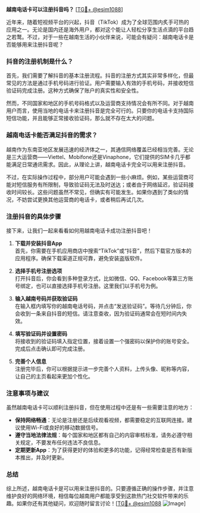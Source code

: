 **越南电话卡可以注册抖音吗？** [[TG💪+ @esim1088](https://t.me/s/esim1088)]

近年来，随着短视频平台的兴起，抖音（TikTok）成为了全球范围内炙手可热的应用之一。无论是国内还是海外用户，都对这个能让人轻松分享生活点滴的平台趋之若鹜。不过，对于一些在越南生活的小伙伴来说，可能会有疑问：越南电话卡是否能够用来注册抖音呢？

### 抖音的注册机制是什么？

首先，我们需要了解抖音的基本注册流程。抖音的注册方式其实非常多样化，但最常见的方法是通过手机号码进行验证。用户需要输入有效的手机号码，并接收短信验证码完成注册。这种方式确保了账户的真实性和安全性。

然而，不同国家和地区的手机号码格式以及运营商支持情况会有所不同。对于越南用户而言，使用当地的电话卡来注册抖音是完全可行的。只要你的电话卡支持国际短信功能，并且能够正常接收验证码，那么就不存在太大的问题。

### 越南电话卡能否满足抖音的需求？

越南作为东南亚地区发展迅速的经济体之一，其通信网络覆盖已经相当完善。无论是三大运营商——Viettel、Mobifone还是Vinaphone，它们提供的SIM卡几乎都能满足日常通讯需求。因此，从理论上讲，越南电话卡完全可以用来注册抖音。

不过，在实际操作过程中，部分用户可能会遇到一些小麻烦。例如，某些运营商可能对短信服务有所限制，导致验证码无法及时送达；或者由于网络延迟，验证码接收时间较长。这些问题虽然不常见，但确实有可能发生。如果你遇到了类似的情况，不妨尝试更换其他运营商的电话卡，或者稍后再试几次。

### 注册抖音的具体步骤

接下来，让我们一起来看看如何用越南电话卡成功注册抖音吧！

1. **下载并安装抖音App**  
   首先，你需要在手机应用商店中搜索“TikTok”或“抖音”，然后下载官方版本的应用程序。确保下载渠道正规可靠，避免安装盗版软件。

2. **选择手机号注册选项**  
   打开抖音后，你会看到多种登录方式，比如微信、QQ、Facebook等第三方账号绑定，也可以直接选择手机号注册。这里我们以手机号为例。

3. **输入越南号码并获取验证码**  
   在输入框内填写你的越南电话号码，并点击“发送验证码”。等待几分钟后，你会收到一条来自抖音的短信。请注意查收，因为验证码通常会在短时间内失效。

4. **填写验证码并设置密码**  
   将接收到的验证码填入指定位置，接着设置一个强密码以保护你的账号安全。完成后点击确认即可完成注册。

5. **完善个人信息**  
   注册完毕后，你可以根据提示进一步完善个人资料，上传头像、昵称等内容，让自己的主页看起来更加个性化。

### 注意事项与建议

虽然越南电话卡可以顺利注册抖音，但在使用过程中还是有一些需要注意的地方：

- **保持网络畅通**：无论是注册还是后续观看视频，都需要稳定的互联网连接。建议使用Wi-Fi或良好的移动数据信号。
- **遵守当地法律法规**：每个国家和地区都有自己的内容审核标准，请务必遵守相关规定，不要发布任何违法不良信息。
- **定期更新App**：为了获得更好的体验和更多的功能，记得经常检查是否有新版本推出，并及时更新。

### 总结

综上所述，越南电话卡是可以用来注册抖音的。只要遵循正确的操作步骤，并注意维护良好的网络环境，相信每位越南用户都能享受到这款热门社交软件带来的乐趣。如果你还有其他疑问，欢迎随时留言讨论！[[TG💪+ @esim1088](https://t.me/s/esim1088) ![Image](https://i.postimg.cc/4NQfJmqS/Snipaste-2025-05-13-00-14-12.png)]